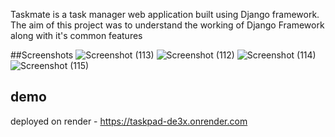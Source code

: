 Taskmate is a task manager web application built using Django framework. The aim of this project was to understand the working of Django Framework along with it's common features


##Screenshots
![Screenshot (113)](https://github.com/user-attachments/assets/90f7b371-71fb-4d2c-9950-335d16e88898)
![Screenshot (112)](https://github.com/user-attachments/assets/b62bb4a0-e73c-4c5e-be61-ba2b656178d9)
![Screenshot (114)](https://github.com/user-attachments/assets/ea03d1d6-d717-49a1-b8ab-652b819e8e85)
![Screenshot (115)](https://github.com/user-attachments/assets/570cdc7f-f8c1-4ae6-b4b8-0c5f73755266)

## demo
deployed on render - https://taskpad-de3x.onrender.com

